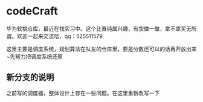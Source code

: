 # codeCraft
华为软挑仓库，最近在找实习中。这个比赛纯属兴趣，有空做一做，拿不拿奖无所谓。欢迎一起来交流哈，qq：525511579.

这里主要是调度系统，规划算法在队友的仓库里。要是分数还可以的话再开放出来~先努力把调度系统还原

## 新分支的说明
之前写的调度器，整体设计上存在一些问题。在这里重新改写一下

